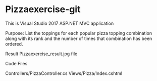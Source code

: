 # Pizzaexercise-git

This is Visual Studio 2017 ASP.NET MVC application 

Purpose:
List the toppings for each popular pizza topping combination along with its rank and the number of times that combination has been ordered.

Result
Pizzaexercise_result.jpg file

Code Files

Controllers/PizzaController.cs
Views/Pizza/Index.cshtml

